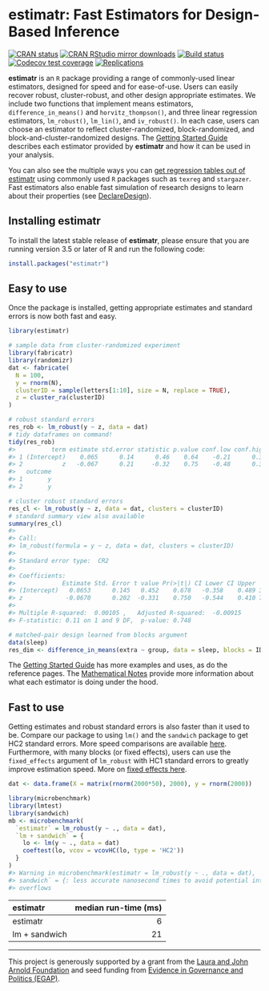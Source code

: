 estimatr: Fast Estimators for Design-Based Inference
================

<!-- README.md is generated from README.Rmd. Please edit that file -->

[![CRAN
status](https://www.r-pkg.org/badges/version/estimatr)](https://cran.r-project.org/package=estimatr)
[![CRAN RStudio mirror
downloads](https://cranlogs.r-pkg.org/badges/grand-total/estimatr?color=green)](https://r-pkg.org/pkg/estimatr)
[![Build
status](https://github.com/DeclareDesign/estimatr/actions/workflows/R-CMD-check.yaml/badge.svg)](https://github.com/DeclareDesign/estimatr/actions/workflows/R-CMD-check.yaml)
[![Codecov test
coverage](https://codecov.io/gh/DeclareDesign/estimatr/graph/badge.svg)](https://app.codecov.io/gh/DeclareDesign/estimatr)
[![Replications](https://softwarecite.com/badge/estimatr)](https://softwarecite.com/package/estimatr)

**estimatr** is an `R` package providing a range of commonly-used linear
estimators, designed for speed and for ease-of-use. Users can easily
recover robust, cluster-robust, and other design appropriate estimates.
We include two functions that implement means estimators,
`difference_in_means()` and `horvitz_thompson()`, and three linear
regression estimators, `lm_robust()`, `lm_lin()`, and `iv_robust()`. In
each case, users can choose an estimator to reflect cluster-randomized,
block-randomized, and block-and-cluster-randomized designs. The [Getting
Started
Guide](https://declaredesign.org/r/estimatr/articles/getting-started.html)
describes each estimator provided by **estimatr** and how it can be used
in your analysis.

You can also see the multiple ways you can [get regression tables out of
estimatr](https://declaredesign.org/r/estimatr/articles/regression-tables.html)
using commonly used `R` packages such as `texreg` and `stargazer`. Fast
estimators also enable fast simulation of research designs to learn
about their properties (see [DeclareDesign](https://declaredesign.org)).

## Installing estimatr

To install the latest stable release of **estimatr**, please ensure that
you are running version 3.5 or later of R and run the following code:

``` r
install.packages("estimatr")
```

## Easy to use

Once the package is installed, getting appropriate estimates and
standard errors is now both fast and easy.

``` r
library(estimatr)

# sample data from cluster-randomized experiment
library(fabricatr)
library(randomizr)
dat <- fabricate(
  N = 100,
  y = rnorm(N),
  clusterID = sample(letters[1:10], size = N, replace = TRUE),
  z = cluster_ra(clusterID)
)

# robust standard errors
res_rob <- lm_robust(y ~ z, data = dat)
# tidy dataframes on command!
tidy(res_rob)
#>          term estimate std.error statistic p.value conf.low conf.high df
#> 1 (Intercept)    0.065      0.14      0.46    0.64    -0.21      0.34 98
#> 2           z   -0.067      0.21     -0.32    0.75    -0.48      0.35 98
#>   outcome
#> 1       y
#> 2       y

# cluster robust standard errors
res_cl <- lm_robust(y ~ z, data = dat, clusters = clusterID)
# standard summary view also available
summary(res_cl)
#> 
#> Call:
#> lm_robust(formula = y ~ z, data = dat, clusters = clusterID)
#> 
#> Standard error type:  CR2 
#> 
#> Coefficients:
#>             Estimate Std. Error t value Pr(>|t|) CI Lower CI Upper   DF
#> (Intercept)   0.0653      0.145   0.452    0.678   -0.358    0.489 3.53
#> z            -0.0670      0.202  -0.331    0.750   -0.544    0.410 7.05
#> 
#> Multiple R-squared:  0.00105 ,   Adjusted R-squared:  -0.00915 
#> F-statistic: 0.11 on 1 and 9 DF,  p-value: 0.748

# matched-pair design learned from blocks argument
data(sleep)
res_dim <- difference_in_means(extra ~ group, data = sleep, blocks = ID)
```

The [Getting Started Guide](/r/estimatr/articles/getting-started.html)
has more examples and uses, as do the reference pages. The [Mathematical
Notes](/r/estimatr/articles/mathematical-notes.html) provide more
information about what each estimator is doing under the hood.

## Fast to use

Getting estimates and robust standard errors is also faster than it used
to be. Compare our package to using `lm()` and the `sandwich` package to
get HC2 standard errors. More speed comparisons are available
[here](https://declaredesign.org/r/estimatr/articles/benchmarking-estimatr.html).
Furthermore, with many blocks (or fixed effects), users can use the
`fixed_effects` argument of `lm_robust` with HC1 standard errors to
greatly improve estimation speed. More on [fixed effects
here](https://declaredesign.org/r/estimatr/articles/absorbing-fixed-effects.html).

``` r
dat <- data.frame(X = matrix(rnorm(2000*50), 2000), y = rnorm(2000))

library(microbenchmark)
library(lmtest)
library(sandwich)
mb <- microbenchmark(
  `estimatr` = lm_robust(y ~ ., data = dat),
  `lm + sandwich` = {
    lo <- lm(y ~ ., data = dat)
    coeftest(lo, vcov = vcovHC(lo, type = 'HC2'))
  }
)
#> Warning in microbenchmark(estimatr = lm_robust(y ~ ., data = dat), `lm +
#> sandwich` = {: less accurate nanosecond times to avoid potential integer
#> overflows
```

| estimatr      | median run-time (ms) |
|:--------------|---------------------:|
| estimatr      |                    6 |
| lm + sandwich |                   21 |

------------------------------------------------------------------------

This project is generously supported by a grant from the [Laura and John
Arnold Foundation](http://www.arnoldfoundation.org) and seed funding
from [Evidence in Governance and Politics (EGAP)](http://egap.org).
